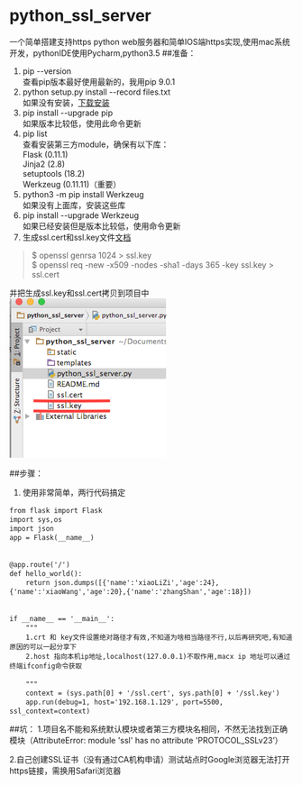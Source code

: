 # python_ssl_server
一个简单搭建支持https  python web服务器和简单IOS端https实现,使用mac系统开发，pythonIDE使用Pycharm,python3.5
##准备：
1. pip --version  
   查看pip版本最好使用最新的，我用pip 9.0.1
2. python setup.py install --record files.txt  
   如果没有安装，[下载安装](https://pypi.python.org/pypi/pip)
3. pip install --upgrade pip  
   如果版本比较低，使用此命令更新
4. pip list  
   查看安装第三方module，确保有以下库：  
   Flask (0.11.1)  
   Jinja2 (2.8)  
   setuptools (18.2)  
   Werkzeug (0.11.11)（重要）  
5. python3 -m pip install Werkzeug  
  如果没有上面库，安装这些库  
6. pip install --upgrade Werkzeug  
  如果已经安装但是版本比较低，使用命令更新  
7. 生成ssl.cert和ssl.key文件[文档](http://werkzeug.pocoo.org/docs/0.11/serving/)  
 > $ openssl genrsa 1024 > ssl.key  
 > $ openssl req -new -x509 -nodes -sha1 -days 365 -key ssl.key > ssl.cert  
 
 并把生成ssl.key和ssl.cert拷贝到项目中  
 ![步骤1](1.png)
 
##步骤：
1. 使用非常简单，两行代码搞定  
```
from flask import Flask
import sys,os
import json
app = Flask(__name__)


@app.route('/')
def hello_world():
    return json.dumps([{'name':'xiaoLiZi','age':24},{'name':'xiaoWang','age':20},{'name':'zhangShan','age':18}])


if __name__ == '__main__':
    """
    1.crt 和 key文件设置绝对路径才有效,不知道为啥相当路径不行,以后再研究吧,有知道原因的可以一起分享下
    2.host 指向本机ip地址,localhost(127.0.0.1)不取作用,macx ip 地址可以通过终端ifconfig命令获取

    """
    context = (sys.path[0] + '/ssl.cert', sys.path[0] + '/ssl.key')
    app.run(debug=1, host='192.168.1.129', port=5500, ssl_context=context)

```
##坑：
1.项目名不能和系统默认模块或者第三方模块名相同，不然无法找到正确模块（AttributeError: module 'ssl' has no attribute 'PROTOCOL_SSLv23’）

2.自己创建SSL证书（没有通过CA机构申请）测试站点时Google浏览器无法打开https链接，需换用Safari浏览器
